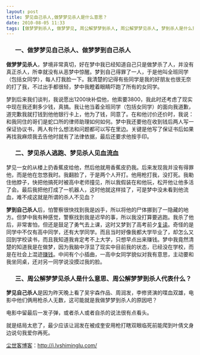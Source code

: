 ```yaml
---
layout: post
title: 梦见自己杀人,做梦梦见杀人是什么意思？
date: 2010-08-05 11:33
tags: [做梦梦到杀人, 做梦梦见, 周公解梦梦到杀人, 周公解梦梦见杀人, 梦到杀人是什么意思, 梦到自己杀人, 梦见杀人代表什么, 梦见杀人见血流血, 梦见杀人逃跑, 每月记梦]
---
```

<ol>
<h3>一、做梦梦见自己杀人、做梦梦到自己杀人</h3>
</ol>
<strong>做梦梦见杀人</strong>，梦境非常真切，好在梦中我已经知道自己只是做梦杀了人，并没有真正杀人，所幸就没有从恶梦中惊醒。梦到自己得罪了一人，于是他叫全班同学（包括女同学），每人打我脸一下。我清楚的记得有些同学是我的好朋友也很无奈的打了我，不过出手都很轻，梦中我瞪着眼睛吓跑了所有的女同学。

梦到后来我们谈判，我说愿出1200块补偿他，他索要3800，我此时还考虑了现实中现在我还剩多少钱，真搞。我让他当着全班同学（包括女同学）的面向我道歉，道完歉我就打钱到他他银行卡上，他为了钱，同意了。在和他讨价还价时，我说：和我同住的哥们是蛇口所的律师助理如何如何。梦中我还要他在收到钱后两人写一保证协议书，两人有什么想法和问题都可以写在里边。关键是他写了保证书后如果再找我麻烦我去告他时就有了法律依据，最后还要求他按手印。
<ol>
<h3>二、梦见杀人逃跑、梦见杀人见血流血</h3>
</ol>
梦见一女的从楼上扔香蕉皮给他，然后他就用香蕉皮扔我。后来发现我并没有得罪他，而是他在忽悠我时。我翻脸了，于是两个人开打。他用枪打我，没打死。我勒住他脖子，快把他搞死时被高中老师撞见，所以我假装在和他玩，松开他让他多活了会。最后我把他打成了一机器人，这时他就这样挂了，可是梦中没未看到他流血，难不成这就是所谓的杀人不见血？

<strong>梦到自己杀人</strong>后，怕警察很快找到我是凶手，所以将他的尸体挪到了一隐藏的地方。但梦中我有种感觉，警察找到我是迟早的事，所以我没打算要逃跑。我杀了他后，非常害怕，但还是鼓足了勇气去上课，这时又梦到了高考前夕<a href="http://i.lvshiminglu.com/blog/214.html" target="_blank">复读</a>。奇怪的是同学中不仅有高中同学，还有大学同学。而且当时好像我都大学毕业了，却怎么又回到学校读书，而且我知道我肯定考不上大学，只想早点出来赚钱。梦中我竟然清楚的知道我是在做梦，因为我脑中浮显了现实中目前我的状态，已经没在学校，而是在社会上混迹<a href="http://i.lvshiminglu.com/blog/487.html" target="_blank">赚钱</a>。中间有个小插曲，一高中女同学貌似对我有意思，主动要和我坐同桌，还对另一同学说没摸过我的脸。
<ol>
<h3>三、周公解梦梦见杀人是什么意思、周公解梦梦到杀人代表什么？</h3>
</ol>
<strong>梦见自己杀人</strong>是因为昨天晚上看了吴宇森作品、周润发，李修贤演的喋血双雄，电影中他们俩用枪杀人无数，这可能就是我做梦梦到杀人的原因吧？

电影中留最后一发子弹，或者杀人或者自杀的说法很有点看头。

就是结局太悲了，最少应该让润发在被成奎安用枪打瞎双眼临死前能爬到叶倩文身边说句我爱你再死。

<a href="http://i.lvshiminglu.com/">尘世客博客</a>：<a href="http://i.lvshiminglu.com/">http://i.lvshiminglu.com/</a>

